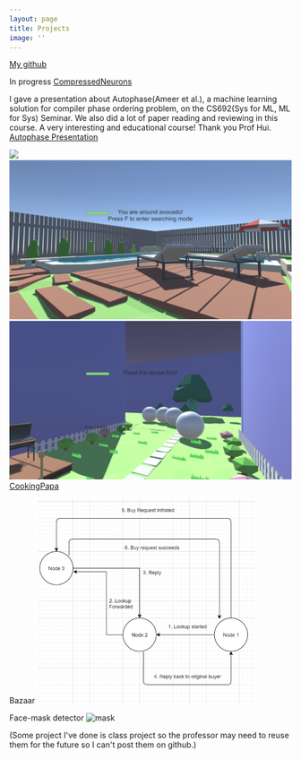 ```yaml
---
layout: page
title: Projects
image: ''
---
```


[My github](https://github.com/smalllicheng)

In progress
[CompressedNeurons](https://github.com/smalllicheng/superneurons-release)

I gave a presentation about Autophase(Ameer et al.), a machine learning solution for compiler phase ordering problem, on the CS692(Sys for ML, ML for Sys) Seminar. We also did a lot of paper reading and reviewing in this course. A very interesting and educational course! Thank you Prof Hui.
[Autophase Presentation](/images/AUTOPHASE.pdf)

![](/images/CP1.png)
![](/images/CP2.png)
![](/images/CP3.png)
[CookingPapa](https://github.com/smalllicheng/CookingPapa)

Bazaar
![Bazaar](/images/Bazaar.png)


Face-mask detector
![mask](/images/Mask.png)





(Some project I've done is class project so the professor may need to reuse them for the future so I can't post them on github.)